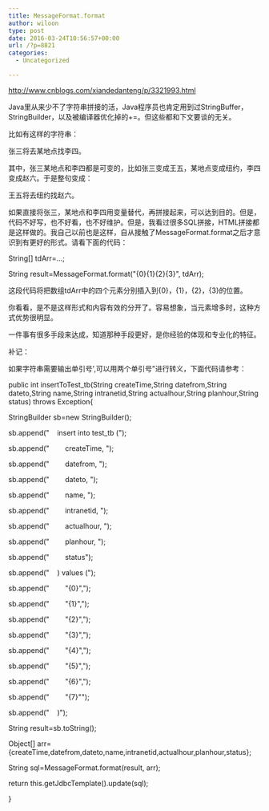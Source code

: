 ```yaml
---
title: MessageFormat.format
author: wiloon
type: post
date: 2016-03-24T10:56:57+00:00
url: /?p=8821
categories:
  - Uncategorized

---
```

http://www.cnblogs.com/xiandedanteng/p/3321993.html

Java里从来少不了字符串拼接的活，Java程序员也肯定用到过StringBuffer，StringBuilder，以及被编译器优化掉的+=。但这些都和下文要谈的无关。

比如有这样的字符串：

张三将去某地点找李四。

其中，张三某地点和李四都是可变的，比如张三变成王五，某地点变成纽约，李四变成赵六。于是整句变成：

王五将去纽约找赵六。

如果直接将张三，某地点和李四用变量替代，再拼接起来，可以达到目的。但是，代码不好写，也不好看，也不好维护。但是，我看过很多SQL拼接，HTML拼接都是这样做的。我自己以前也是这样，自从接触了MessageFormat.format之后才意识到有更好的形式。请看下面的代码：

String[] tdArr=&#8230;;
  
String result=MessageFormat.format("<tr bgcolor='#cef'><td>{0}</td><td>{1}</td><td>{2}</td><td>{3}</td></tr>", tdArr);

这段代码将把数组tdArr中的四个元素分别插入到{0}，{1}，{2}，{3}的位置。

你看看，是不是这样形式和内容有效的分开了。容易想象，当元素增多时，这种方式优势很明显。

一件事有很多手段来达成，知道那种手段更好，是你经验的体现和专业化的特征。

补记：

如果字符串需要输出单引号',可以用两个单引号"进行转义，下面代码请参考：

public int insertToTest_tb(String createTime,String datefrom,String dateto,String name,String intranetid,String actualhour,String planhour,String status) throws Exception{
  
StringBuilder sb=new StringBuilder();
  
sb.append("    insert into test_tb (");
  
sb.append("        createTime, ");
  
sb.append("        datefrom, ");
  
sb.append("        dateto, ");
  
sb.append("        name, ");
  
sb.append("        intranetid, ");
  
sb.append("        actualhour, ");
  
sb.append("        planhour, ");
  
sb.append("        status");
  
sb.append("    ) values (");
  
sb.append("        "{0}",");
  
sb.append("        "{1}",");
  
sb.append("        "{2}",");
  
sb.append("        "{3}",");
  
sb.append("        "{4}",");
  
sb.append("        "{5}",");
  
sb.append("        "{6}",");
  
sb.append("        "{7}"");
  
sb.append("    )");
  
String result=sb.toString();

Object[] arr={createTime,datefrom,dateto,name,intranetid,actualhour,planhour,status};
  
String sql=MessageFormat.format(result, arr);

return this.getJdbcTemplate().update(sql);
  
}

